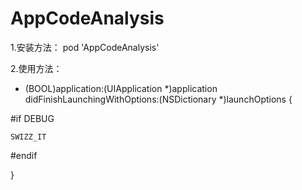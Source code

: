 # AppCodeAnalysis
1.安装方法：
pod 'AppCodeAnalysis'


2.使用方法：
- (BOOL)application:(UIApplication *)application didFinishLaunchingWithOptions:(NSDictionary *)launchOptions {

#if DEBUG

    SWIZZ_IT
    
#endif

}
